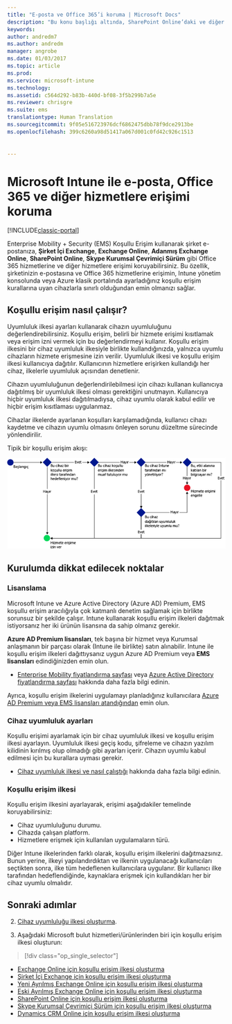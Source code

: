 ```yaml
---
title: "E-posta ve Office 365’i koruma | Microsoft Docs"
description: "Bu konu başlığı altında, SharePoint Online’daki ve diğer hizmetlerdeki şirket e-postasına ve şirket verilerine yalnızca uyumlu cihazların erişmesine izin vermek için koşullu erişimi nasıl kullanabileceğiniz açıklanır."
keywords: 
author: andredm7
ms.author: andredm
manager: angrobe
ms.date: 01/03/2017
ms.topic: article
ms.prod: 
ms.service: microsoft-intune
ms.technology: 
ms.assetid: c564d292-b83b-440d-bf08-3f5b299b7a5e
ms.reviewer: chrisgre
ms.suite: ems
translationtype: Human Translation
ms.sourcegitcommit: 9f05e516723976dcf6862475dbb78f9dce2913be
ms.openlocfilehash: 399c6260a98d51417a067d001c0fd42c926c1513


---
```


# <a name="protect-access-to-email-office-365-and-other-services-with-microsoft-intune"></a>Microsoft Intune ile e-posta, Office 365 ve diğer hizmetlere erişimi koruma

[!INCLUDE[classic-portal](../includes/classic-portal.md)]

Enterprise Mobility + Security (EMS) Koşullu Erişim kullanarak şirket e-postanıza, **Şirket İçi Exchange**, **Exchange Online**, **Adanmış Exchange Online**, **SharePoint Online**, **Skype Kurumsal Çevrimiçi Sürüm** gibi Office 365 hizmetlerine ve diğer hizmetlere erişimi koruyabilirsiniz. Bu özellik, şirketinizin e-postasına ve Office 365 hizmetlerine erişimin, Intune yönetim konsolunda veya Azure klasik portalında ayarladığınız koşullu erişim kurallarına uyan cihazlarla sınırlı olduğundan emin olmanızı sağlar.
## <a name="how-does-conditional-access-work"></a>Koşullu erişim nasıl çalışır?
Uyumluluk ilkesi ayarları kullanarak cihazın uyumluluğunu değerlendirebilirsiniz. Koşullu erişim, belirli bir hizmete erişimi kısıtlamak veya erişim izni vermek için bu değerlendirmeyi kullanır. Koşullu erişim ilkesini bir cihaz uyumluluk ilkesiyle birlikte kullandığınızda, yalnızca uyumlu cihazların hizmete erişmesine izin verilir. Uyumluluk ilkesi ve koşullu erişim ilkesi kullanıcıya dağıtılır. Kullanıcının hizmetlere erişirken kullandığı her cihaz, ilkelerle uyumluluk açısından denetlenir.

Cihazın uyumluluğunun değerlendirilebilmesi için cihazı kullanan kullanıcıya dağıtılmış bir uyumluluk ilkesi olması gerektiğini unutmayın.
Kullanıcıya hiçbir uyumluluk ilkesi dağıtılmadıysa, cihaz uyumlu olarak kabul edilir ve hiçbir erişim kısıtlaması uygulanmaz.

Cihazlar ilkelerde ayarlanan koşulları karşılamadığında, kullanıcı cihazı kaydetme ve cihazın uyumlu olmasını önleyen sorunu düzeltme sürecinde yönlendirilir.

Tipik bir koşullu erişim akışı:

![Şemada, bir cihazın hizmete erişimine izin verilmesini veya bu erişimin engellenmesini belirlemek için kullanılan karar noktaları gösterilmektedir](../media/ConditionalAccess4.png)

## <a name="setup-considerations"></a>Kurulumda dikkat edilecek noktalar

### <a name="licensing"></a>Lisanslama

Microsoft Intune ve Azure Active Directory (Azure AD) Premium, EMS koşullu erişim aracılığıyla çok katmanlı denetim sağlamak için birlikte sorunsuz bir şekilde çalışır. Intune kullanarak koşullu erişim ilkeleri dağıtmak istiyorsanız her iki ürünün lisansına da sahip olmanız gerekir.

**Azure AD Premium lisansları**, tek başına bir hizmet veya Kurumsal anlaşmanın bir parçası olarak (Intune ile birlikte) satın alınabilir. Intune ile koşullu erişim ilkeleri dağıttıysanız uygun Azure AD Premium veya **EMS lisansları** edindiğinizden emin olun.

- [Enterprise Mobility fiyatlandırma sayfası](https://www.microsoft.com/en-us/cloud-platform/enterprise-mobility-pricing) veya [Azure Active Directory fiyatlandırma sayfası](https://azure.microsoft.com/en-us/pricing/details/active-directory/) hakkında daha fazla bilgi edinin.

Ayrıca, koşullu erişim ilkelerini uygulamayı planladığınız kullanıcılara [Azure AD Premium veya EMS lisansları atandığından](/Intune/get-started/start-with-a-paid-subscription-to-microsoft-intune-step-4.md) emin olun.

### <a name="device-compliance-settings"></a>Cihaz uyumluluk ayarları

Koşullu erişimi ayarlamak için bir cihaz uyumluluk ilkesi ve koşullu erişim ilkesi ayarlayın. Uyumluluk ilkesi geçiş kodu, şifreleme ve cihazın yazılım kilidinin kırılmış olup olmadığı gibi ayarları içerir. Cihazın uyumlu kabul edilmesi için bu kurallara uyması gerekir.

- [Cihaz uyumluluk ilkesi ve nasıl çalıştığı](introduction-to-device-compliance-policies-in-microsoft-intune.md) hakkında daha fazla bilgi edinin.

### <a name="conditional-access-policy"></a>Koşullu erişim ilkesi

Koşullu erişim ilkesini ayarlayarak, erişimi aşağıdakiler temelinde koruyabilirsiniz:
- Cihaz uyumluluğunu durumu.
- Cihazda çalışan platform.
- Hizmetlere erişmek için kullanılan uygulamaların türü.

Diğer Intune ilkelerinden farklı olarak, koşullu erişim ilkelerini dağıtmazsınız. Bunun yerine, ilkeyi yapılandırdıktan ve ilkenin uygulanacağı kullanıcıları seçtikten sonra, ilke tüm hedeflenen kullanıcılara uygulanır. Bir kullanıcı ilke tarafından hedeflendiğinde, kaynaklara erişmek için kullandıkları her bir cihaz uyumlu olmalıdır.


## <a name="next-steps"></a>Sonraki adımlar


2. [Cihaz uyumluluğu ilkesi oluşturma](create-a-device-compliance-policy-in-microsoft-intune.md).

2.  Aşağıdaki Microsoft bulut hizmetleri/ürünlerinden biri için koşullu erişim ilkesi oluşturun:
> [!div class="op_single_selector"]
  - [Exchange Online için koşullu erişim ilkesi oluşturma](restrict-access-to-exchange-online-with-microsoft-intune.md)
  - [Şirket İçi Exchange için koşullu erişim ilkesi oluşturma](restrict-access-to-exchange-onpremises-with-microsoft-intune.md)
  - [Yeni Ayrılmış Exchange Online için koşullu erişim ilkesi oluşturma](restrict-access-to-exchange-online-with-microsoft-intune.md)
  - [Eski Ayrılmış Exchange Online için koşullu erişim ilkesi oluşturma](restrict-access-to-exchange-onpremises-with-microsoft-intune.md)
  - [SharePoint Online için koşullu erişim ilkesi oluşturma](restrict-access-to-sharepoint-online-with-microsoft-intune.md)
  - [Skype Kurumsal Çevrimiçi Sürüm için koşullu erişim ilkesi oluşturma](restrict-access-to-skype-for-business-online-with-microsoft-intune.md)
  - [Dynamics CRM Online için koşullu erişim ilkesi oluşturma](restrict-access-to-dynamics-crm-online-with-microsoft-intune.md)



<!--HONumber=Jan17_HO4-->


